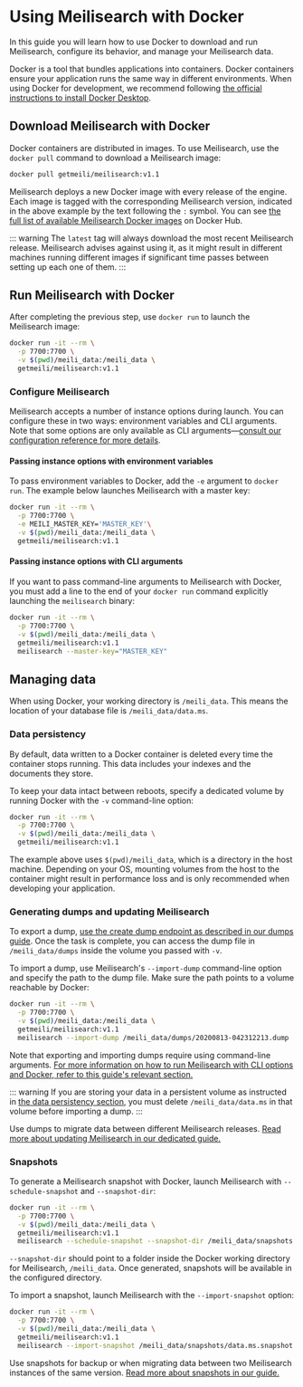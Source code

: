 # Using Meilisearch with Docker

In this guide you will learn how to use Docker to download and run Meilisearch, configure its behavior, and manage your Meilisearch data.

Docker is a tool that bundles applications into containers. Docker containers ensure your application runs the same way in different environments. When using Docker for development, we recommend following [the official instructions to install Docker Desktop](https://docs.docker.com/get-docker/).

## Download Meilisearch with Docker

Docker containers are distributed in images. To use Meilisearch, use the `docker pull` command to download a Meilisearch image:

```sh
docker pull getmeili/meilisearch:v1.1
```

Meilisearch deploys a new Docker image with every release of the engine. Each image is tagged with the corresponding Meilisearch version, indicated in the above example by the text following the `:` symbol. You can see [the full list of available Meilisearch Docker images](https://hub.docker.com/r/getmeili/meilisearch/tags#!) on Docker Hub.

::: warning
The `latest` tag will always download the most recent Meilisearch release. Meilisearch advises against using it, as it might result in different machines running different images if significant time passes between setting up each one of them.
:::

## Run Meilisearch with Docker

After completing the previous step, use `docker run` to launch the Meilisearch image:

```sh
docker run -it --rm \
  -p 7700:7700 \
  -v $(pwd)/meili_data:/meili_data \
  getmeili/meilisearch:v1.1
```

### Configure Meilisearch

Meilisearch accepts a number of instance options during launch. You can configure these in two ways: environment variables and CLI arguments. Note that some options are only available as CLI arguments—[consult our configuration reference for more details](/learn/configuration/instance_options.md).

#### Passing instance options with environment variables

To pass environment variables to Docker, add the `-e` argument to `docker run`. The example below launches Meilisearch with a master key:

```sh
docker run -it --rm \
  -p 7700:7700 \
  -e MEILI_MASTER_KEY='MASTER_KEY'\
  -v $(pwd)/meili_data:/meili_data \
  getmeili/meilisearch:v1.1
```

#### Passing instance options with CLI arguments

If you want to pass command-line arguments to Meilisearch with Docker, you must add a line to the end of your `docker run` command explicitly launching the `meilisearch` binary:

```sh
docker run -it --rm \
  -p 7700:7700 \
  -v $(pwd)/meili_data:/meili_data \
  getmeili/meilisearch:v1.1
  meilisearch --master-key="MASTER_KEY"
```

## Managing data

When using Docker, your working directory is `/meili_data`. This means the location of your database file is `/meili_data/data.ms`.

### Data persistency

By default, data written to a Docker container is deleted every time the container stops running. This data includes your indexes and the documents they store.

To keep your data intact between reboots, specify a dedicated volume by running Docker with the `-v` command-line option:

```sh
docker run -it --rm \
  -p 7700:7700 \
  -v $(pwd)/meili_data:/meili_data \
  getmeili/meilisearch:v1.1
```

The example above uses `$(pwd)/meili_data`, which is a directory in the host machine. Depending on your OS, mounting volumes from the host to the container might result in performance loss and is only recommended when developing your application.

### Generating dumps and updating Meilisearch

To export a dump, [use the create dump endpoint as described in our dumps guide](/learn/advanced/dumps.md). Once the task is complete, you can access the dump file in `/meili_data/dumps` inside the volume you passed with `-v`.

To import a dump, use Meilisearch's `--import-dump` command-line option and specify the path to the dump file. Make sure the path points to a volume reachable by Docker:

```sh
docker run -it --rm \
  -p 7700:7700 \
  -v $(pwd)/meili_data:/meili_data \
  getmeili/meilisearch:v1.1
  meilisearch --import-dump /meili_data/dumps/20200813-042312213.dump
```

Note that exporting and importing dumps require using command-line arguments. [For more information on how to run Meilisearch with CLI options and Docker, refer to this guide's relevant section.](#passing-instance-options-with-cli-arguments)

::: warning
If you are storing your data in a persistent volume as instructed in [the data persistency section](#data-persistency), you must delete `/meili_data/data.ms` in that volume before importing a dump.
:::

Use dumps to migrate data between different Meilisearch releases. [Read more about updating Meilisearch in our dedicated guide.](/learn/update_and_migration/updating.md)

### Snapshots

To generate a Meilisearch snapshot with Docker, launch Meilisearch with `--schedule-snapshot` and `--snapshot-dir`:

```sh
docker run -it --rm \
  -p 7700:7700 \
  -v $(pwd)/meili_data:/meili_data \
  getmeili/meilisearch:v1.1
  meilisearch --schedule-snapshot --snapshot-dir /meili_data/snapshots
```

`--snapshot-dir` should point to a folder inside the Docker working directory for Meilisearch, `/meili_data`. Once generated, snapshots will be available in the configured directory.

To import a snapshot, launch Meilisearch with the `--import-snapshot` option:

```sh
docker run -it --rm \
  -p 7700:7700 \
  -v $(pwd)/meili_data:/meili_data \
  getmeili/meilisearch:v1.1
  meilisearch --import-snapshot /meili_data/snapshots/data.ms.snapshot
```

Use snapshots for backup or when migrating data between two Meilisearch instances of the same version. [Read more about snapshots in our guide.](/learn/advanced/snapshots.md)
